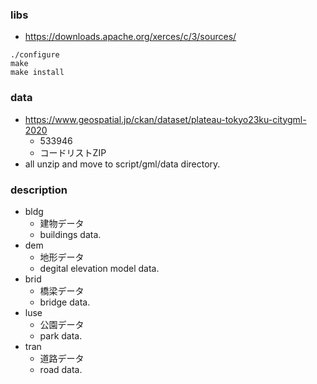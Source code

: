 ### libs
* https://downloads.apache.org/xerces/c/3/sources/

```
./configure
make
make install
```

### data
* https://www.geospatial.jp/ckan/dataset/plateau-tokyo23ku-citygml-2020
  * 533946
  * コードリストZIP
* all unzip and move to script/gml/data directory.


### description
* bldg
  * 建物データ
  * buildings data.
* dem
  * 地形データ
  * degital elevation model data.
* brid
  * 橋梁データ
  * bridge data.
* luse
  * 公園データ
  * park data.
* tran
  * 道路データ
  * road data.
